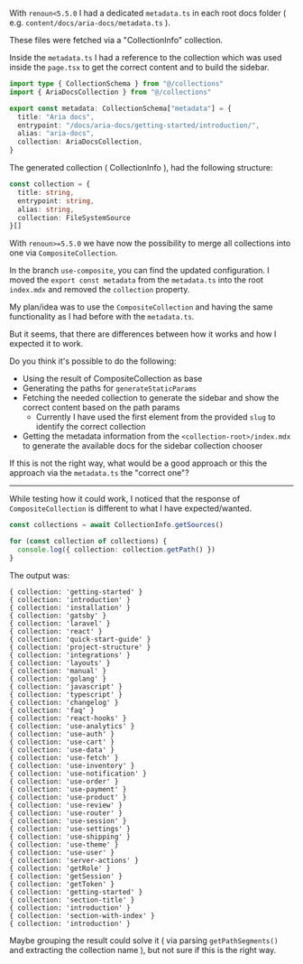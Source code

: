 With `renoun<5.5.0` I had a dedicated `metadata.ts` in each root docs folder ( e.g. `content/docs/aria-docs/metadata.ts` ).

These files were fetched via a "CollectionInfo" collection.

Inside the `metadata.ts` I had a reference to the collection which was used inside the `page.tsx` to get the correct content and to build the sidebar.

```ts
import type { CollectionSchema } from "@/collections"
import { AriaDocsCollection } from "@/collections"

export const metadata: CollectionSchema["metadata"] = {
  title: "Aria docs",
  entrypoint: "/docs/aria-docs/getting-started/introduction/",
  alias: "aria-docs",
  collection: AriaDocsCollection,
}
```

The generated collection ( CollectionInfo ), had the following structure:

```ts
const collection = {
  title: string,
  entrypoint: string,
  alias: string,
  collection: FileSystemSource
}[]
```

With `renoun>=5.5.0` we have now the possibility to merge all collections into one via `CompositeCollection`.

In the branch `use-composite`, you can find the updated configuration.
I moved the `export const metadata` from the `metadata.ts` into the root `index.mdx` and removed the `collection` property.

My plan/idea was to use the `CompositeCollection` and having the same functionality as I had before with the `metadata.ts`.

But it seems, that there are differences between how it works and how I expected it to work.

Do you think it's possible to do the following:

- Using the result of CompositeCollection as base
- Generating the paths for `generateStaticParams`
- Fetching the needed collection to generate the sidebar and show the correct content based on the path params
  - Currently I have used the first element from the provided `slug` to identify the correct collection
- Getting the metadata information from the `<collection-root>/index.mdx` to generate the available docs for the sidebar collection chooser

If this is not the right way, what would be a good approach or this the approach via the `metadata.ts` the "correct one"?

---

While testing how it could work, I noticed that the response of `CompositeCollection` is different to what I have expected/wanted.

```ts
const collections = await CollectionInfo.getSources()

for (const collection of collections) {
  console.log({ collection: collection.getPath() })
}
```

The output was:

```
{ collection: 'getting-started' }
{ collection: 'introduction' }
{ collection: 'installation' }
{ collection: 'gatsby' }
{ collection: 'laravel' }
{ collection: 'react' }
{ collection: 'quick-start-guide' }
{ collection: 'project-structure' }
{ collection: 'integrations' }
{ collection: 'layouts' }
{ collection: 'manual' }
{ collection: 'golang' }
{ collection: 'javascript' }
{ collection: 'typescript' }
{ collection: 'changelog' }
{ collection: 'faq' }
{ collection: 'react-hooks' }
{ collection: 'use-analytics' }
{ collection: 'use-auth' }
{ collection: 'use-cart' }
{ collection: 'use-data' }
{ collection: 'use-fetch' }
{ collection: 'use-inventory' }
{ collection: 'use-notification' }
{ collection: 'use-order' }
{ collection: 'use-payment' }
{ collection: 'use-product' }
{ collection: 'use-review' }
{ collection: 'use-router' }
{ collection: 'use-session' }
{ collection: 'use-settings' }
{ collection: 'use-shipping' }
{ collection: 'use-theme' }
{ collection: 'use-user' }
{ collection: 'server-actions' }
{ collection: 'getRole' }
{ collection: 'getSession' }
{ collection: 'getToken' }
{ collection: 'getting-started' }
{ collection: 'section-title' }
{ collection: 'introduction' }
{ collection: 'section-with-index' }
{ collection: 'introduction' }
```

Maybe grouping the result could solve it ( via parsing `getPathSegments()` and extracting the collection name ), but not sure if this is the right way.
